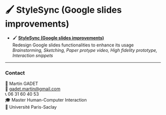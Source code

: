 # 🖌️ StyleSync (Google slides improvements)

- 🖌️ [**StyleSync (Google slides improvements)**](https://github.com/gadetmartin/Portfolio/tree/main/Projects/Master%20HCI/StyleSync)  
  Redesign Google slides functionalities to enhance its usage  
  *Brainstorming, Sketching, Paper protype video, High fidelity prototype, Interaction snippets*  
  
---

### Contact

👤 Martin GADET  
📧 gadet.martin@gmail.com  
📞 06 31 60 40 53  
🎓 Master Human-Computer Interaction  
🏫 Université Paris-Saclay

